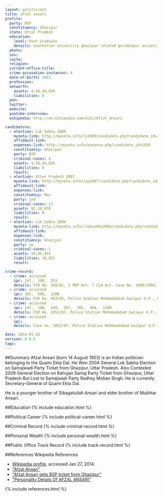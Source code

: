 ```yaml
---
layout: politician2
title: afzal ansari
profile: 
  party: BSP
  constituency: Ghazipur
  state: Uttar Pradesh
  education: 
    level: Post Graduate
    details: snatkottar univercity ghazipur related gorakhapur univercity gorakhpur year 1976
  photo: 
  sex: 
  caste: 
  religion: 
  current-office-title: 
  crime-accusation-instances: 4
  date-of-birth: 1955
  profession: 
  networth: 
    assets: 4,58,44,836
    liabilities: 0
  pan: 
  twitter: 
  website: 
  youtube-interview: 
  wikipedia: http://en.wikipedia.com/wiki/Afzal_Ansari

candidature: 
  - election: Lok Sabha 2009
    myneta-link: http://myneta.info/ls2009/candidate.php?candidate_id=1839
    affidavit-link: 
    expenses-link: http://myneta.info/expense.php?candidate_id=1839
    constituency: Ghazipur 
    party: BSP
    criminal-cases: 4
    assets: 4,58,44,836
    liabilities: 0
    result:  
  - election: Uttar Pradesh 2007
    myneta-link: http://myneta.info//up2007/candidate.php?candidate_id=401
    affidavit-link: 
    expenses-link: 
    constituency: Mau 
    party: ind
    criminal-cases: 13
    assets: 82,19,978
    liabilities: 0
    result:  
  - election: Lok Sabha 2004
    myneta-link: http://myneta.info//loksabha2004/candidate.php?candidate_id=4307
    affidavit-link: 
    expenses-link: 
    constituency: Ghazipur 
    party: sp
    criminal-cases: 1
    assets: 50,85,455
    liabilities: 38,022
    result:  

crime-record: 
  - crime: accussed
    ipc: 147,  148,  353
    details: FIR No. 260/01, 3 PDP Act. 7 CLA Act. Case No. 1999/2004, Petition No. 4837/04, Date 12.08.2004, Court High court Civil Judge J.D. Mohmmadabad Gazipur. olice Station Mohmmadabad Gazipur U.P 
  - crime: accussed
    ipc: 302,  506,  120B
    details: FIR No. 493/05, Police Station Mohmmadabad Gazipur U.P., Date 19.01.2006 
  - crime: accussed
    ipc: 147,  148,  149,  307,  302,  404,  120B
    details: FIR No. 1052/07, Police Station Mohmmadabad Gazipur U.P., 7 CLA Act., Court First F.T.C. Gazipur, Date 8.01.2007 
  - crime: accussed
    ipc: 
    details: Case no. 1052/07, Police Station Mohmmadabad Gazipur U.P., 3(1) Prevention of antisocial activities Act., Date 16.01.2009 

date: 2014-01-28
version: 0.0.5
tags: 
---
```

##Summary
Afzal Ansari (born 14 August 1953) is an Indian politician belonging to the Quami Ekta Dal. He Won 2004 General Lok Sabha Election on Samajwadi Party Ticket from Ghazipur, Uttar Pradesh. Also Contested 2009 General Election on Bahujan Samaj Party Ticket from Ghazipur, Uttar Pradesh But Lost to Samajwadi Party Radhey Mohan Singh. He is currently Secretary-General of Quami Ekta Dal. 

He is a younger brother of Sibagatullah Ansari and elder brother of Mukhtar Ansari.


##Education
{% include education.html %}


##Political Career
{% include political-career.html %}


##Criminal Record
{% include criminal-record.html %}


##Personal Wealth
{% include personal-wealth.html %}


##Public Office Track Record
{% include track-record.html %}


##References
Wikipedia References
- [Wikipedia profile]({{page.profile.wikipedia}}), accessed Jan 27, 2014.
- ["Afzal Ansari"][wiki1]
- ["Afzal Ansari gets BSP ticket from Ghazipur"][wiki2]
- ["Personality Details Of AFZAL ANSARI"][wiki3]

[wiki1]: http://articles.timesofindia.indiatimes.com/keyword/afzal-ansari
[wiki2]: http://www.indianexpress.com/news/afzal-ansari-gets-bsp-ticket-from-ghazipur/417814/
[wiki3]: http://universalpublication.com/member/showpersonality.php?perid=139


{% include references.html %}